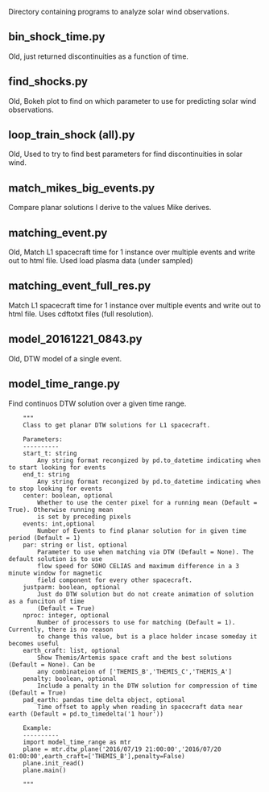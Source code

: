 Directory containing programs to analyze solar wind observations.

bin_shock_time.py
----------------
Old, just returned discontinuities as a function of time.

find_shocks.py
--------------
Old, Bokeh plot to find on which parameter to use for predicting solar wind observations.

loop_train_shock (all).py
--------------------
Old, Used to try to find best parameters for find discontinuities in solar wind.

match_mikes_big_events.py
------------------------
Compare planar solutions I derive to the values Mike derives.

matching_event.py
----------------
Old, Match L1 spacecraft time for 1 instance over multiple events and write out to html file. Used load plasma data (under sampled)

matching_event_full_res.py
----------------
Match L1 spacecraft time for 1 instance over multiple events and write out to html file. Uses cdftotxt files (full resolution).

model_20161221_0843.py
---------------------
Old, DTW model of a single event.

model_time_range.py
-------------------
Find continuos DTW solution over a given time range.

        """
        Class to get planar DTW solutions for L1 spacecraft.      
 
        Parameters:
        ----------
        start_t: string
            Any string format recongized by pd.to_datetime indicating when to start looking for events
        end_t: string
            Any string format recongized by pd.to_datetime indicating when to stop looking for events
        center: boolean, optional
            Whether to use the center pixel for a running mean (Default = True). Otherwise running mean
            is set by preceding pixels
        events: int,optional
            Number of Events to find planar solution for in given time period (Default = 1)
        par: string or list, optional
            Parameter to use when matching via DTW (Default = None). The default solution is to use 
            flow speed for SOHO CELIAS and maximum difference in a 3 minute window for magnetic 
            field component for every other spacecraft.
        justparm: boolean, optional
            Just do DTW solution but do not create animation of solution as a funciton of time
            (Default = True)
        nproc: integer, optional
            Number of processors to use for matching (Default = 1). Currently, there is no reason
            to change this value, but is a place holder incase someday it becomes useful
        earth_craft: list, optional 
            Show Themis/Artemis space craft and the best solutions (Default = None). Can be 
            any combinateion of ['THEMIS_B','THEMIS_C','THEMIS_A'] 
        penalty: boolean, optional
            Include a penalty in the DTW solution for compression of time (Default = True)
        pad_earth: pandas time delta object, optional
            Time offset to apply when reading in spacecraft data near earth (Default = pd.to_timedelta('1 hour'))
            
        Example: 
        ----------
        import model_time_range as mtr
        plane = mtr.dtw_plane('2016/07/19 21:00:00','2016/07/20 01:00:00',earth_craft=['THEMIS_B'],penalty=False)
        plane.init_read()
        plane.main()
       
        """